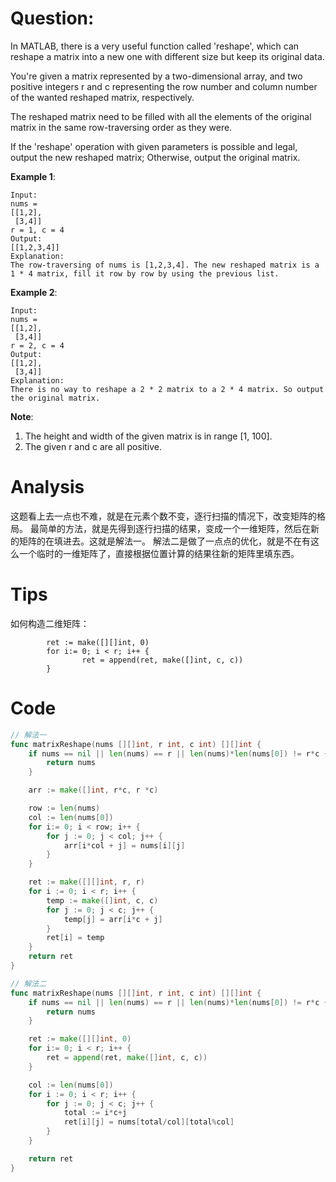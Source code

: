 # Question:

In MATLAB, there is a very useful function called 'reshape', which can reshape a matrix into a new one with different size but keep its original data.

You're given a matrix represented by a two-dimensional array, and two positive integers r and c representing the row number and column number of the wanted reshaped matrix, respectively.

The reshaped matrix need to be filled with all the elements of the original matrix in the same row-traversing order as they were.

If the 'reshape' operation with given parameters is possible and legal, output the new reshaped matrix; Otherwise, output the original matrix.

**Example 1**:
```
Input: 
nums = 
[[1,2],
 [3,4]]
r = 1, c = 4
Output: 
[[1,2,3,4]]
Explanation:
The row-traversing of nums is [1,2,3,4]. The new reshaped matrix is a 1 * 4 matrix, fill it row by row by using the previous list.
```

**Example 2**:
```
Input: 
nums = 
[[1,2],
 [3,4]]
r = 2, c = 4
Output: 
[[1,2],
 [3,4]]
Explanation:
There is no way to reshape a 2 * 2 matrix to a 2 * 4 matrix. So output the original matrix.
```

**Note**:
1. The height and width of the given matrix is in range [1, 100].
1. The given r and c are all positive.

# Analysis

这题看上去一点也不难，就是在元素个数不变，逐行扫描的情况下，改变矩阵的格局。
最简单的方法，就是先得到逐行扫描的结果，变成一个一维矩阵，然后在新的矩阵的在填进去。这就是解法一。
解法二是做了一点点的优化，就是不在有这么一个临时的一维矩阵了，直接根据位置计算的结果往新的矩阵里填东西。

# Tips

如何构造二维矩阵：
```
        ret := make([][]int, 0)
        for i:= 0; i < r; i++ {
                ret = append(ret, make([]int, c, c))
        }
```

# Code
```go
// 解法一
func matrixReshape(nums [][]int, r int, c int) [][]int {
	if nums == nil || len(nums) == r || len(nums)*len(nums[0]) != r*c {
		return nums
	}

	arr := make([]int, r*c, r *c)

	row := len(nums)
	col := len(nums[0])
	for i:= 0; i < row; i++ {
		for j := 0; j < col; j++ {
			arr[i*col + j] = nums[i][j]
		}
	}

	ret := make([][]int, r, r)
	for i := 0; i < r; i++ {
		temp := make([]int, c, c)
		for j := 0; j < c; j++ {
			temp[j] = arr[i*c + j]
		}
		ret[i] = temp
	}
	return ret
}
```

```go
// 解法二
func matrixReshape(nums [][]int, r int, c int) [][]int {
	if nums == nil || len(nums) == r || len(nums)*len(nums[0]) != r*c {
		return nums
	}

	ret := make([][]int, 0)
	for i:= 0; i < r; i++ {
		ret = append(ret, make([]int, c, c))
	}

	col := len(nums[0])
	for i := 0; i < r; i++ {
		for j := 0; j < c; j++ {
			total := i*c+j
			ret[i][j] = nums[total/col][total%col]
		}
	}

	return ret
}
```

